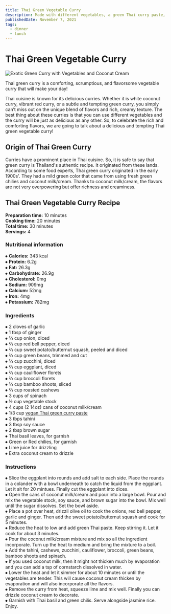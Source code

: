 ```yaml
---
title: Thai Green Vegetable Curry
description: Made with different vegetables, a green Thai curry paste, creamy coconut milk/cream. This curry is a feast for your eyes!
publishedDate: November 7, 2021
tags:
  - dinner
  - lunch
---
```


# Thai Green Vegetable Curry

![Exotic Green Curry with Vegetables and Coconut Cream](/greencurry.jpg "image")

Thai green curry is a comforting, scrumptious, and flavorsome vegetable curry that will make your day!

Thai cuisine is known for its delicious curries. Whether it is white coconut curry, vibrant red curry, or a subtle and tempting green curry, you simply can’t miss out on the unique blend of flavors and rich, creamy texture. The best thing about these curries is that you can use different vegetables and the curry will be just as delicious as any other. So, to celebrate the rich and comforting flavors, we are going to talk about a delicious and tempting Thai green vegetable curry!

## Origin of Thai Green Curry

Curries have a prominent place in Thai cuisine. So, it is safe to say that green curry is Thailand's authentic recipe. It originated from these lands. According to some food experts, Thai green curry originated in the early 1900s'. They had a mild green color that came from using fresh green chilies and coconut milk/cream. Thanks to coconut milk/cream, the flavors are not very overpowering but offer richness and creaminess.

## Thai Green Vegetable Curry Recipe

**Preparation time:** 10 minutes  
**Cooking time:** 20 minutes  
**Total time:** 30 minutes  
**Servings:** 4

### Nutritional information

⦁ **Calories:** 343 kcal  
⦁ **Protein:** 6.2g  
⦁ **Fat:** 26.3g  
⦁ **Carbohydrate:** 26.9g  
⦁ **Cholesterol:** 0mg  
⦁ **Sodium:** 909mg  
⦁ **Calcium:** 52mg  
⦁ **Iron:** 4mg  
⦁ **Potassium:** 782mg

### Ingredients

⦁ 2 cloves of garlic  
⦁ 1 tbsp of ginger  
⦁ ⅔ cup onion, diced  
⦁ ⅔ cup red bell pepper, diced  
⦁ ⅔ cup sweet potato/butternut squash, peeled and diced  
⦁ ⅔ cup green beans, trimmed and cut  
⦁ ⅔ cup zucchini, diced  
⦁ ⅔ cup eggplant, diced  
⦁ ⅔ cup cauliflower florets  
⦁ ⅔ cup broccoli florets  
⦁ ⅔ cup bamboo shoots, sliced  
⦁ ⅔ cup roasted cashews  
⦁ 3 cups of spinach  
⦁ ½ cup vegetable stock  
⦁ 4 cups (2 14oz) cans of coconut milk/cream  
⦁ 1/3 cup [vegan Thai green curry paste](https://en.wikipedia.org/wiki/Green_curry "Bright curry paste has no shrimp.")  
⦁ 3 tbps tahini  
⦁ 3 tbsp soy sauce  
⦁ 2 tbsp brown sugar  
⦁ Thai basil leaves, for garnish  
⦁ Green or Red chilies, for garnish  
⦁ Lime juice for drizzling  
⦁ Extra coconut cream to drizzle

### Instructions

⦁ Slice the eggplant into rounds and add salt to each side. Place the rounds in a colander with a bowl underneath to catch the liquid from the eggplant. Let it sit for 20 mintues. Finally cut the eggplant into dices.  
⦁ Open the cans of coconut milk/cream and pour into a large bowl. Pour and mix the vegetable stock, soy sauce, and brown sugar into the bowl. Mix well until the sugar dissolves. Set the bowl aside.  
⦁ Place a pot over heat, drizzil olive oil to cook the onions, red bell pepper, garlic and ginger. Then add the sweet potato/butternut squash and cook for 5 minutes.  
⦁ Reduce the heat to low and add green Thai paste. Keep stirring it. Let it cook for about 3 minutes.  
⦁ Pour the coconut milk/cream mixture and mix so all the ingredient incorporate. Turn up the heat to medium and bring the mixture to a boil.  
⦁ Add the tahini, cashews, zucchini, cauliflower, broccoli, green beans, bamboo shoots and spinach.  
⦁ If you used coconut milk, then it might not thicken much by evaporation and you can add a tsp of cornstarch dissolved in water.  
⦁ Lower the heat and let it simmer for about 10 minutes or until the vegetables are tender. This will cause coconut cream thicken by evaporation and will also incorporate all the flavors.  
⦁ Remove the curry from heat, squeeze lime and mix well. Finally you can drizzle coconut cream to decorate.  
⦁ Garnish with Thai basil and green chilis. Serve alongside jasmine rice. Enjoy.
